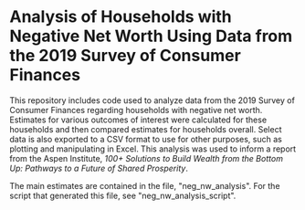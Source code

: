# Analysis of Households with Negative Net Worth Using Data from the 2019 Survey of Consumer Finances

This repository includes code used to analyze data from the 2019 Survey of Consumer Finances regarding households with negative net worth. Estimates for various outcomes of interest were calculated for these households and then compared estimates for households overall. Select data is also exported to a CSV format to use for other purposes, such as plotting and manipulating in Excel.  This analysis was used to inform a report from the Aspen Institute, _100+ Solutions to Build Wealth from the Bottom Up: Pathways to a Future of Shared Prosperity_.

The main estimates are contained in the file, "neg_nw_analysis". For the script that generated this file, see "neg_nw_analysis_script". 
